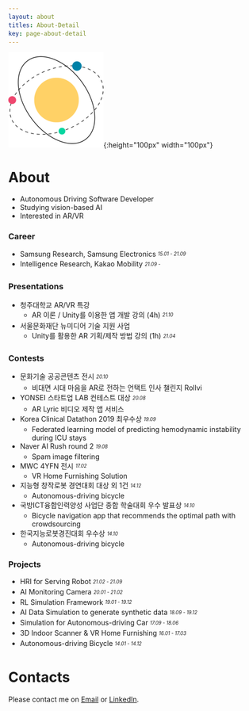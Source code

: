 ```yaml
---
layout: about
titles: About-Detail
key: page-about-detail
---
```


![hi-space](/assets/android-chrome-192x192.png){:height="100px" width="100px"}

# About

- Autonomous Driving Software Developer
- Studying vision-based AI
- Interested in AR/VR 

### Career

- Samsung Research, Samsung Electronics <sub><sup>_15.01 - 21.09_</sub></sup>
- Intelligence Research, Kakao Mobility <sub><sup>_21.09 -_</sub></sup>

### Presentations

- 청주대학교 AR/VR 특강
  - AR 이론 / Unity를 이용한 앱 개발 강의 (4h) <sub><sup>_21.10_</sub></sup>
- 서울문화재단 뉴미디어 기술 지원 사업
  - Unity를 활용한 AR 기획/제작 방법 강의 (1h) <sub><sup>_21.04_</sub></sup> 

### Contests

- 문화기술 공공콘텐츠 전시 <sub><sup>_20.10_ </sup></sub>
  - 비대면 시대 마음을 AR로 전하는 언택트 인사 챌린지 Rollvi
- YONSEI 스타트업 LAB 컨테스트 대상 <sub><sup>_20.08_ </sup></sub>
  - AR Lyric 비디오 제작 앱 서비스
- Korea Clinical Datathon 2019 최우수상 <sub><sup>_19.09_ </sup></sub>
  - Federated learning model of predicting hemodynamic instability during ICU stays
- Naver AI Rush round 2 <sub><sup>_19.08_ </sup></sub>
  - Spam image filtering
- MWC 4YFN 전시 <sub><sup>_17.02_ </sup></sub>
  - VR Home Furnishing Solution
- 지능형 창작로봇 경연대회 대상 외 1건 <sub><sup>_14.12_ </sup></sub>
  - Autonomous-driving bicycle
- 국방ICT융합인력양성 사업단 종합 학술대회 우수 발표상 <sub><sup>_14.10_ </sup></sub>
  - Bicycle navigation app that recommends the optimal path with crowdsourcing
- 한국지능로봇경진대회 우수상 <sub><sup>_14.10_ </sup></sub>
  - Autonomous-driving bicycle

### Projects

- HRI for Serving Robot <sub><sup>_21.02 - 21.09_ </sup></sub>
- AI Monitoring Camera <sub><sup>_20.01 - 21.02_ </sup></sub>
- RL Simulation Framework <sub><sup>_19.01 - 19.12_ </sup></sub>
- AI Data Simulation to generate synthetic data <sub><sup>_18.09 - 19.12_ </sup></sub>
- Simulation for Autonomous-driving Car <sub><sup>_17.09 - 18.06_ </sup></sub>
- 3D Indoor Scanner & VR Home Furnishing <sub><sup>_16.01 - 17.03_ </sup></sub>
- Autonomous-driving Bicycle <sub><sup>_14.01 - 14.12_ </sup></sub>

# Contacts

Please contact me on [Email]() or [LinkedIn](https://www.linkedin.com/in/yoo-lee/).
